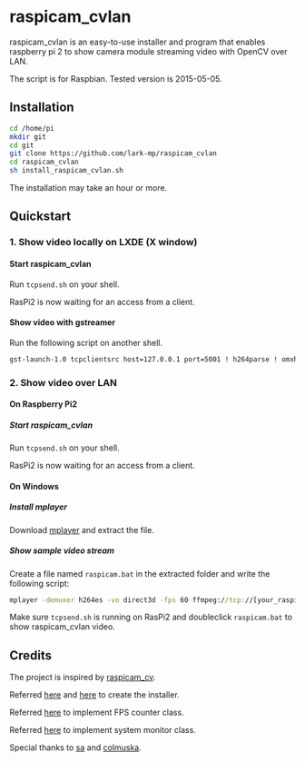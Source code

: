 # raspicam_cvlan
raspicam_cvlan is an easy-to-use installer and program that enables raspberry pi 2 to show camera module streaming video with OpenCV over LAN.

The script is for Raspbian. Tested version is 2015-05-05.
## Installation
```bash
cd /home/pi
mkdir git
cd git
git clone https://github.com/lark-mp/raspicam_cvlan
cd raspicam_cvlan
sh install_raspicam_cvlan.sh
```
The installation may take an hour or more.

## Quickstart
### 1. Show video locally on LXDE (X window)
#### Start raspicam_cvlan

Run ``tcpsend.sh`` on your shell.

RasPi2 is now waiting for an access from a client.

#### Show video with gstreamer

Run the following script on another shell.

```cmd
gst-launch-1.0 tcpclientsrc host=127.0.0.1 port=5001 ! h264parse ! omxh264dec ! "video/x-raw, format=(string)I420" ! autovideosink
```

### 2. Show video over LAN

#### On Raspberry Pi2

##### Start raspicam_cvlan

Run ``tcpsend.sh`` on your shell.

RasPi2 is now waiting for an access from a client.

#### On Windows

##### Install mplayer
Download [mplayer](https://www.mplayerhq.hu/design7/dload.html) and extract the file.

##### Show sample video stream
<!-- #### Windows -->
Create a file named ``raspicam.bat`` in the extracted folder and write the following script:

```cmd
mplayer -demuxer h264es -vo direct3d -fps 60 ffmpeg://tcp://[your_raspi_IP_address]:5001
```

Make sure ``tcpsend.sh`` is running on RasPi2 and doubleclick ``raspicam.bat`` to show raspicam_cvlan video.

<!-- #### Linux
* Install mplayer with a package manager or download from [mplayer website](https://www.mplayerhq.hu/design7/dload.html).
* Type the following script on your shell:

```bash
mplayer -demuxer h264es -vo direct3d -fps 60 ffmpeg://tcp://[your_raspi_IP_address]:5001
```
-->
## Credits
The project is inspired by [raspicam_cv](https://github.com/robidouille/robidouille/tree/master/raspicam_cv "raspicam_cv").

Referred [here](http://blog.studiok-i.net/raspberry-pi/1244.html) and [here](http://blog.studiok-i.net/raspberry-pi/848.html) to create the installer.

Referred [here](http://iwaki2009.blogspot.jp/2012/08/opencvfps.html) to implement FPS counter class.

Referred [here](http://myenigma.hatenablog.com/entry/2015/04/27/185822) to implement system monitor class.

Special thanks to [sa](https://twitter.com/sa_tsuklog "sa_tsuklog") and [colmuska](https://twitter.com/colmuska "colmuska").
